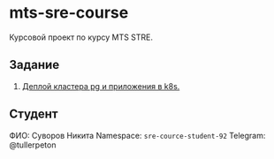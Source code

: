 # mts-sre-course

Курсовой проект по курсу MTS STRE.

## Задание

1. [Деплой кластера pg и приложения в k8s.](/docs/pages/task1.md)

## Студент
ФИО: Суворов Никита
Namespace: `sre-cource-student-92`
Telegram: @tullerpeton